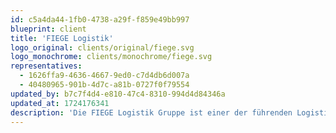 ```yaml
---
id: c5a4da44-1fb0-4738-a29f-f859e49bb997
blueprint: client
title: 'FIEGE Logistik'
logo_original: clients/original/fiege.svg
logo_monochrome: clients/monochrome/fiege.svg
representatives:
  - 1626ffa9-4636-4667-9ed0-c7d4db6d007a
  - 40480965-901b-4d7c-a81b-0727f0f79554
updated_by: b7c7f4d4-e810-47c4-8310-994d4d84346a
updated_at: 1724176341
description: 'Die FIEGE Logistik Gruppe ist einer der führenden Logistikdienstleister in Europa. Mit über 25.000 Mitarbeitern und 135 Standorten weltweit bietet FIEGE maßgeschneiderte Logistiklösungen für diverse Branchen und ist für seine Innovationskraft bekannt.'
---
```

